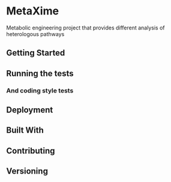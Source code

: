 # MetaXime

Metabolic engineering project that provides different analysis of heterologous pathways

## Getting Started

## Running the tests

### And coding style tests

## Deployment

## Built With

## Contributing

## Versioning

